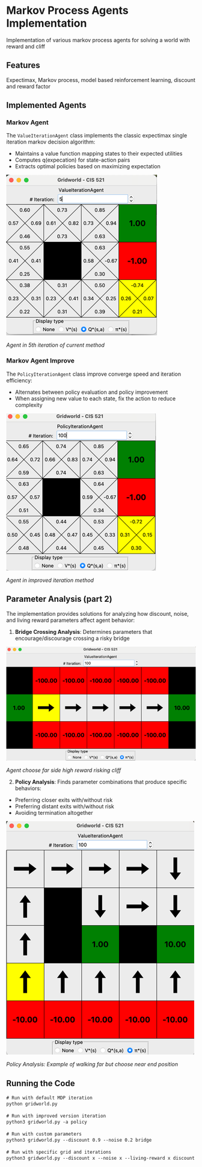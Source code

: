 # Markov Process Agents Implementation

Implementation of various markov process agents for solving a world with reward and cliff

## Features
Expectimax, Markov process, model based reinforcement learning, discount and reward factor

## Implemented Agents

### Markov Agent
The `ValueIterationAgent` class implements the classic expectimax single iteration markov decision algorithm:
- Maintains a value function mapping states to their expected utilities
- Computes q(expecation) for state-action pairs
- Extracts optimal policies based on maximizing expectation

![img_3.png](graph/img_3.png)

*Agent in 5th iteration of current method*

### Markov Agent Improve
The `PolicyIterationAgent` class improve converge speed and iteration efficiency:
- Alternates between policy evaluation and policy improvement
- When assigning new value to each state, fix the action to reduce complexity

![img_2.png](graph/img_2.png)

*Agent in improved iteration method*
## Parameter Analysis (part 2)

The implementation provides solutions for analyzing how discount, noise, and living reward parameters affect agent behavior:

1. **Bridge Crossing Analysis**: Determines parameters that encourage/discourage crossing a risky bridge

![img_1.png](graph/img_1.png)

*Agent choose far side high reward risking cliff*

2. **Policy Analysis**: Finds parameter combinations that produce specific behaviors:
  - Preferring closer exits with/without risk
  - Preferring distant exits with/without risk
  - Avoiding termination altogether

![img.png](graph/img.png)

*Policy Analysis: Example of walking far but choose near end position*

## Running the Code

```
# Run with default MDP iteration
python gridworld.py

# Run with improved version iteration
python3 gridworld.py -a policy

# Run with custom parameters
python3 gridworld.py --discount 0.9 --noise 0.2 bridge

# Run with specific grid and iterations
python3 gridworld.py --discount x --noise x --living-reward x discount
